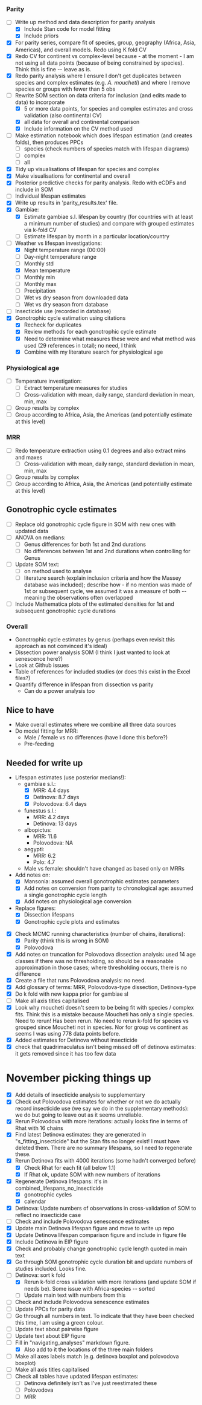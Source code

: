 ### Parity

* [ ] Write up method and data description for parity analysis
  * [x] Include Stan code for model fitting
  * [x] Include priors
* [x] For parity series, compare fit of species, group, geography (Africa, Asia, Americas), and overall models. Redo using K fold CV
* [x] Redo CV for continent vs complex-level because - at the moment - I am not using all data points (because of being constrained by species). Think this is fine -- leave as is.
* [x] Redo parity analysis where I ensure I don't get duplicates between species and complex estimates (e.g. *A. moucheti*) and where I remove species or groups with fewer than 5 obs
* [ ] Rewrite SOM section on data criteria for inclusion (and edits made to data) to incorporate
  * [x] 5 or more data points, for species and complex estimates and cross validation (also continental CV)
  * [x] all data for overall and continental comparison
  * [x] Include information on the CV method used
* [ ] Make estimation notebook which does lifespan estimation (and creates folds), then produces PPCs
  * [ ] species (check numbers of species match with lifespan diagrams)
  * [ ] complex
  * [ ] all 
* [x] Tidy up visualisations of lifespan for species and complex
* [x] Make visualisations for continental and overall
* [x] Posterior predictive checks for parity analysis. Redo with eCDFs and include in SOM
* [ ] Individual lifespan estimates
* [x] Write up results in 'parity_results.tex' file.
* [x] Gambiae:
  * [x] Estimate gambiae s.l. lifespan by country (for countries with at least a minimum number of studies) and compare with grouped estimates via k-fold CV
  * [ ] Estimate lifespan by month in a particular location/country
* [ ] Weather vs lifespan investigations:
  * [x] Night temperature range (00:00)
  * [ ] Day-night temperature range
  * [ ] Monthly std
  * [x] Mean temperature
  * [ ] Monthly min
  * [ ] Monthly max
  * [ ] Precipitation
  * [ ] Wet vs dry season from downloaded data
  * [ ] Wet vs dry season from database
* [ ] Insecticide use (recorded in database)
* [x] Gonotrophic cycle estimation using citations
  * [x] Recheck for duplicates
  * [x] Review methods for each gonotrophic cycle estimate
  * [x] Need to determine what measures these were and what method was used (29 references in total); no need, I think
  * [x] Combine with my literature search for physiological age

### Physiological age

- [ ] Temperature investigation:
  - [ ] Extract temperature measures for studies
  - [ ] Cross-validation with mean, daily range, standard deviation in mean, min, max
- [ ] Group results by complex
- [ ] Group according to Africa, Asia, the Americas (and potentially estimate at this level)

### MRR

- [ ] Redo temperature extraction using 0.1 degrees and also extract mins and maxes
  - [ ] Cross-validation with mean, daily range, standard deviation in mean, min, max
- [ ] Group results by complex
- [ ] Group according to Africa, Asia, the Americas (and potentially estimate at this level)

## Gonotrophic cycle estimates

- [ ] Replace old gonotrophic cycle figure in SOM with new ones with updated data
- [ ] ANOVA on medians:
  - [ ] Genus differences for both 1st and 2nd durations
  - [ ] No differences between 1st and 2nd durations when controlling for Genus
- [ ] Update SOM text:
  - [ ] on method used to analyse
  - [ ] literature search (explain inclusion criteria and how the Massey database was included); describe how - if no mention was made of 1st or subsequent cycle, we assumed it was a measure of both -- meaning the observations often overlapped
- [ ] Include Mathematica plots of the estimated densities for 1st and subsequent gonotrophic cycle durations

### Overall

* Gonotrophic cycle estimates by genus (perhaps even revisit this approach as not convinced it's ideal)
* Dissection power analysis SOM (I think I just wanted to look at senescence here?)
* Look at Github issues
* Table of references for included studies (or does this exist in the Excel files?)
* Quantify difference in lifespan from dissection vs parity
  * Can do a power analysis too

## Nice to have

* Make overall estimates where we combine all three data sources
* Do model fitting for MRR:
  * Male / female vs no differences (have I done this before?)
  * Pre-feeding

## Needed for write up

* Lifespan estimates (use posterior medians!):
  * gambiae s.l.:
    * [x] MRR: 4.4 days
    * [x] Detinova: 8.7 days
    * [x] Polovodova: 6.4 days
  * funestus s.l.:
    * MRR: 4.2 days
    * Detinova: 13 days
  * albopictus:
    * MRR: 11.6
    * Polovodova: NA
  * aegypti: 
    * MRR: 6.2
    * Polo: 4.7
  * Male vs female: shouldn't have changed as based only on MRRs
* Add notes on:
  * [x] Mansonia: assumed overall gonotrophic estimates parameters
  * [x] Add notes on conversion from parity to chronological age: assumed a single gonotrophic cycle length
  * [x] Add notes on physiological age conversion
* Replace figures:
  * [x] Dissection lifespans
  * [x] Gonotrophic cycle plots and estimates
* [x] Check MCMC running characteristics (number of chains, iterations):
  * [x] Parity (think this is wrong in SOM)
  * [x] Polovodova
* [x] Add notes on truncation for Polovodova dissection analysis: used 14 age classes if there was no thresholding, so should be a reasonable approximation in those cases; where thresholding occurs, there is no difference
* [x] Create a file that runs Polovodova analysis: no need.
* [x] Add glossary of terms: MRR, Polovodova-type dissection, Detinova-type
* [x] Do k fold with new kappa prior for gambiae sl
* [ ] Make all axis titles capitalised
* [x] Look why moucheti doesn't seem to be being fit with species / complex fits. Think this is a mistake because Moucheti has only a single species. Need to rerun! Has been rerun. No need to rerun k-fold for species vs grouped since Moucheti not in species. Nor for group vs continent as seems I was using 778 data points before.
* [x] Added estimates for Detinova without insecticide
* [x] check that quadrimaculatus isn't being missed off of detinova estimates: it gets removed since it has too few data

# November picking things up

* [x] Add details of insecticide analysis to supplementary
* [x] Check out Polovodova estimates for whether or not we do actually record insecticide use (we say we do in the supplementary methods): we do but going to leave out as it seems unreliable.
* [x] Rerun Polovodova with more iterations: actually looks fine in terms of Rhat with 16 chains
* [x] Find latest Detinova estimates: they are generated in "s_fitting_insecticide" but the Stan fits no longer exist! I must have deleted them. There are no summary lifespans, so I need to regenerate these.
* [x] Rerun Detinova fits with 4000 iterations (some hadn't converged before)
  * [x] Check Rhat for each fit (all below 1.1)
  * [x] If Rhat ok, update SOM with new numbers of iterations
* [x] Regenerate Detinova lifespans: it's in combined_lifespans_no_insecticide
  * [x] gonotrophic cycles
  * [x] calendar
* [x] Detinova: Update numbers of observations in cross-validation of SOM to reflect no insecticide case
* [ ] Check and include Polovodova senescence estimates
* [x] Update main Detinova lifespan figure and move to write up repo
* [x] Update Detinova lifespan comparison figure and include in figure file
* [x] Include Detinova in EIP figure
* [x] Check and probably change gonotrophic cycle length quoted in main text
* [x] Go through SOM gonotrophic cycle duration bit and update numbers of studies included. Looks fine.
* [ ] Detinova: sort k fold
  * [x] Rerun k-fold cross validation with more iterations (and update SOM if needs be). Some issue with Africa-species -- sorted
  * [ ] Update main text with numbers from this
* [ ] Check and include Polovodova senescence estimates
* [ ] Update PPCs for parity data
* [ ] Go through all numbers in text. To indicate that they have been checked this time, I am using a green colour.
* [ ] Update text about pairwise figure
* [ ] Update text about EIP figure
* [ ] Fill in "navigating_analyses" markdown figure.
  * [x] Also add to it the locations of the three main folders
* [ ] Make all axes labels match (e.g. detinova boxplot and polovodova boxplot)
* [ ] Make all axis titles capitalised
* [ ] Check all tables have updated lifespan estimates:
  * [ ] Detinova definitely isn't as I've just reestimated these
  * [ ] Polovodova
  * [ ] MRR